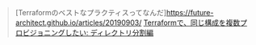 
>[Terraformのベストなプラクティスってなんだ]https://future-architect.github.io/articles/20190903/
>[Terraformで、同じ構成を複数プロビジョニングしたい: ディレクトリ分割編](https://dev.classmethod.jp/articles/multiple-provisionings-with-terraform-and-directory-partition/)

